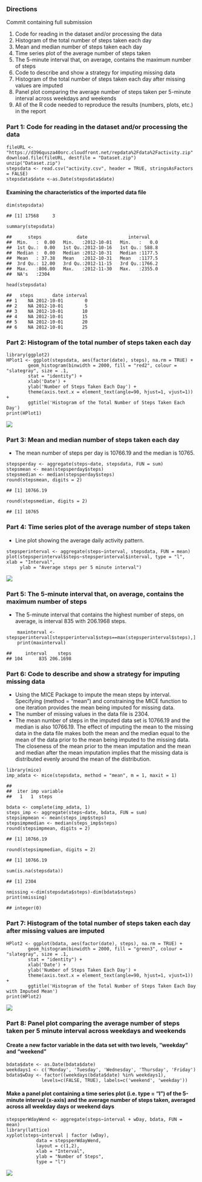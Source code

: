 ### Directions

Commit containing full submission

1.  Code for reading in the dataset and/or processing the data
2.  Histogram of the total number of steps taken each day
3.  Mean and median number of steps taken each day
4.  Time series plot of the average number of steps taken
5.  The 5-minute interval that, on average, contains the maximum number
    of steps
6.  Code to describe and show a strategy for imputing missing data
7.  Histogram of the total number of steps taken each day after missing
    values are imputed
8.  Panel plot comparing the average number of steps taken per 5-minute
    interval across weekdays and weekends
9.  All of the R code needed to reproduce the results (numbers, plots,
    etc.) in the report

### Part 1: Code for reading in the dataset and/or processing the data

    fileURL <- "https://d396qusza40orc.cloudfront.net/repdata%2Fdata%2Factivity.zip"
    download.file(fileURL, destfile = "Dataset.zip")
    unzip("Dataset.zip")
    stepsdata <- read.csv("activity.csv", header = TRUE, stringsAsFactors = FALSE)
    stepsdata$date <-as.Date(stepsdata$date)

#### Examining the characteristics of the imported data file

    dim(stepsdata)

    ## [1] 17568     3

    summary(stepsdata)

    ##      steps             date               interval     
    ##  Min.   :  0.00   Min.   :2012-10-01   Min.   :   0.0  
    ##  1st Qu.:  0.00   1st Qu.:2012-10-16   1st Qu.: 588.8  
    ##  Median :  0.00   Median :2012-10-31   Median :1177.5  
    ##  Mean   : 37.38   Mean   :2012-10-31   Mean   :1177.5  
    ##  3rd Qu.: 12.00   3rd Qu.:2012-11-15   3rd Qu.:1766.2  
    ##  Max.   :806.00   Max.   :2012-11-30   Max.   :2355.0  
    ##  NA's   :2304

    head(stepsdata)

    ##   steps       date interval
    ## 1    NA 2012-10-01        0
    ## 2    NA 2012-10-01        5
    ## 3    NA 2012-10-01       10
    ## 4    NA 2012-10-01       15
    ## 5    NA 2012-10-01       20
    ## 6    NA 2012-10-01       25

### Part 2: Histogram of the total number of steps taken each day

    library(ggplot2)
    HPlot1 <- ggplot(stepsdata, aes(factor(date), steps), na.rm = TRUE) +
            geom_histogram(binwidth = 2000, fill = "red2", colour = "slategray", size = .1,
            stat = "identity") +
            xlab('Date') +
            ylab('Number of Steps Taken Each Day') +
            theme(axis.text.x = element_text(angle=90, hjust=1, vjust=1)) +
            ggtitle('Histogram of the Total Number of Steps Taken Each Day')
    print(HPlot1)

![](PA1_template_files/figure-markdown_strict/Histogram_1_Steps_Per_Day-1.png)

### Part 3: Mean and median number of steps taken each day

-   The mean number of steps per day is 10766.19 and the median
    is 10765.

<!-- -->

    stepsperday <- aggregate(steps~date, stepsdata, FUN = sum)
    stepsmean <- mean(stepsperday$steps)
    stepsmedian <- median(stepsperday$steps)
    round(stepsmean, digits = 2)

    ## [1] 10766.19

    round(stepsmedian, digits = 2)

    ## [1] 10765

### Part 4: Time series plot of the average number of steps taken

-   Line plot showing the average daily activity pattern.

<!-- -->

    stepsperinterval <- aggregate(steps~interval, stepsdata, FUN = mean)
    plot(stepsperinterval$steps~stepsperinterval$interval, type = "l", xlab = "Interval",
         ylab = "Average steps per 5 minute interval")

![](PA1_template_files/figure-markdown_strict/Time_Series_of_the_Average_Steps_per_Day-1.png)

### Part 5: The 5-minute interval that, on average, contains the maximum number of steps

-   The 5-minute interval that contains the highest number of steps, on
    average, is interval 835 with 206.1968 steps.

<!-- -->

        maxinterval <-stepsperinterval[stepsperinterval$steps==max(stepsperinterval$steps),]
        print(maxinterval)

    ##     interval    steps
    ## 104      835 206.1698

### Part 6: Code to describe and show a strategy for imputing missing data

-   Using the MICE Package to impute the mean steps by interval.
    Specifying (method = “mean”) and constraining the MICE function to
    one iteration provides the mean being imputed for missing data.  
-   The number of missing values in the data file is 2304.
-   The mean number of steps in the imputed data set is 10766.19 and the
    median is also 10766.19. The effect of imputing the mean to the
    missing data in the data file makes both the mean and the median
    equal to the mean of the data prior to the mean being imputed to the
    missing data. The closeness of the mean prior to the mean imputation
    and the mean and median after the mean imputation implies that the
    missing data is distributed evenly around the mean of the
    distribution.

<!-- -->

    library(mice)
    imp_adata <- mice(stepsdata, method = "mean", m = 1, maxit = 1)

    ## 
    ##  iter imp variable
    ##   1   1  steps

    bdata <- complete(imp_adata, 1)
    steps_imp <- aggregate(steps~date, bdata, FUN = sum)
    stepsimpmean <- mean(steps_imp$steps)
    stepsimpmedian <- median(steps_imp$steps)
    round(stepsimpmean, digits = 2)

    ## [1] 10766.19

    round(stepsimpmedian, digits = 2)

    ## [1] 10766.19

    sum(is.na(stepsdata))

    ## [1] 2304

    nmissing <-dim(stepsdata$steps)-dim(bdata$steps)
    print(nmissing)

    ## integer(0)

### Part 7: Histogram of the total number of steps taken each day after missing values are imputed

    HPlot2 <- ggplot(bdata, aes(factor(date), steps), na.rm = TRUE) +
            geom_histogram(binwidth = 2000, fill = "green3", colour = "slategray", size = .1,
            stat = "identity") +
            xlab('Date') +
            ylab('Number of Steps Taken Each Day') +
            theme(axis.text.x = element_text(angle=90, hjust=1, vjust=1)) +
            ggtitle('Histogram of the Total Number of Steps Taken Each Day with Imputed Mean')
    print(HPlot2)

![](PA1_template_files/figure-markdown_strict/Histogram_2_Steps_Per_Day_with_Mean_Imputed-1.png)

### Part 8: Panel plot comparing the average number of steps taken per 5 minute interval across weekdays and weekends

#### Create a new factor variable in the data set with two levels, “weekday” and “weekend”

    bdata$date <- as.Date(bdata$date)
    weekdays1 <- c('Monday', 'Tuesday', 'Wednesday', 'Thursday', 'Friday')
    bdata$wDay <- factor((weekdays(bdata$date) %in% weekdays1), 
                 levels=c(FALSE, TRUE), labels=c('weekend', 'weekday'))

#### Make a panel plot containing a time series plot (i.e. type = “l”) of the 5-minute interval (x-axis) and the average number of steps taken, averaged across all weekday days or weekend days

    stepsperWdayWend <- aggregate(steps~interval + wDay, bdata, FUN = mean)
    library(lattice)
    xyplot(steps~interval | factor (wDay),
               data = stepsperWdayWend,
               layout = c(1,2),
               xlab = "Interval",
               ylab = "Number of Steps",
               type = "l")

![](PA1_template_files/figure-markdown_strict/Plot_Steps_Per_Weekend_and_Weekday_Days-1.png)
